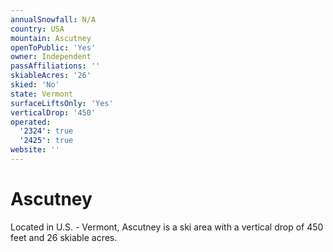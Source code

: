 ```yaml
---
annualSnowfall: N/A
country: USA
mountain: Ascutney
openToPublic: 'Yes'
owner: Independent
passAffiliations: ''
skiableAcres: '26'
skied: 'No'
state: Vermont
surfaceLiftsOnly: 'Yes'
verticalDrop: '450'
operated:
  '2324': true
  '2425': true
website: ''
---
```



# Ascutney

Located in U.S. - Vermont, Ascutney is a ski area with a vertical drop of 450 feet and 26 skiable acres.
